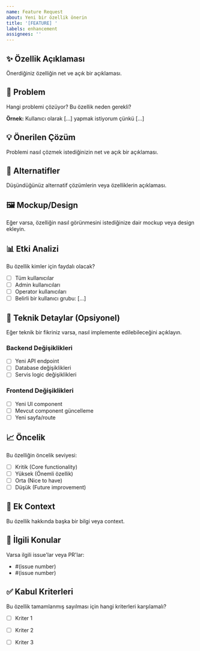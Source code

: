 ```yaml
---
name: Feature Request
about: Yeni bir özellik önerin
title: '[FEATURE] '
labels: enhancement
assignees: ''
---
```


## ✨ Özellik Açıklaması

Önerdiğiniz özelliğin net ve açık bir açıklaması.

## 🎯 Problem

Hangi problemi çözüyor? Bu özellik neden gerekli?

**Örnek:** Kullanıcı olarak [...] yapmak istiyorum çünkü [...]

## 💡 Önerilen Çözüm

Problemi nasıl çözmek istediğinizin net ve açık bir açıklaması.

## 🔄 Alternatifler

Düşündüğünüz alternatif çözümlerin veya özelliklerin açıklaması.

## 🖼️ Mockup/Design

Eğer varsa, özelliğin nasıl görünmesini istediğinize dair mockup veya design ekleyin.

## 📊 Etki Analizi

Bu özellik kimler için faydalı olacak?

- [ ] Tüm kullanıcılar
- [ ] Admin kullanıcıları
- [ ] Operator kullanıcıları
- [ ] Belirli bir kullanıcı grubu: [...]

## 🔧 Teknik Detaylar (Opsiyonel)

Eğer teknik bir fikriniz varsa, nasıl implemente edilebileceğini açıklayın.

### Backend Değişiklikleri
- [ ] Yeni API endpoint
- [ ] Database değişiklikleri
- [ ] Servis logic değişiklikleri

### Frontend Değişiklikleri
- [ ] Yeni UI component
- [ ] Mevcut component güncelleme
- [ ] Yeni sayfa/route

## 📈 Öncelik

Bu özelliğin öncelik seviyesi:

- [ ] Kritik (Core functionality)
- [ ] Yüksek (Önemli özellik)
- [ ] Orta (Nice to have)
- [ ] Düşük (Future improvement)

## 📝 Ek Context

Bu özellik hakkında başka bir bilgi veya context.

## 🔗 İlgili Konular

Varsa ilgili issue'lar veya PR'lar:

- #(issue number)
- #(issue number)

## ✅ Kabul Kriterleri

Bu özellik tamamlanmış sayılması için hangi kriterleri karşılamalı?

- [ ] Kriter 1
- [ ] Kriter 2
- [ ] Kriter 3

